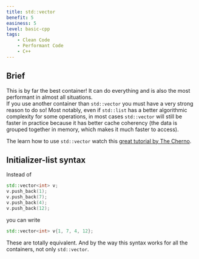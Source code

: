 ```yaml
---
title: std::vector
benefit: 5
easiness: 5
level: basic-cpp
tags:
    - Clean Code
    - Performant Code
    - C++
---
```


## Brief

This is by far the best container! It can do everything and is also the most performant in almost all situations.<br/>
If you use another container than `std::vector` you must have a very strong reason to do so! Most notably, even if `std::list` has a better algorithmic complexity for some operations, in most cases `std::vector` will still be faster in practice because it has better cache coherency (the data is grouped together in memory, which makes it much faster to access).

The learn how to use `std::vector` watch this [great tutorial by The Cherno](https://youtu.be/PocJ5jXv8No).

## Initializer-list syntax

Instead of
```cpp
std::vector<int> v;
v.push_back(1);
v.push_back(7);
v.push_back(4);
v.push_back(12);
```

you can write
```cpp
std::vector<int> v{1, 7, 4, 12};
```

These are totally equivalent. And by the way this syntax works for all the containers, not only `std::vector`.